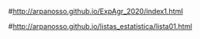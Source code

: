 #http://arpanosso.github.io/ExpAgr_2020/index1.html

#http://arpanosso.github.io/listas_estatistica/lista01.html
